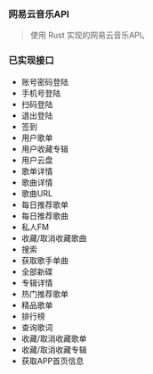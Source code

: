 ### 网易云音乐API
> 使用 Rust 实现的网易云音乐API。

### 已实现接口

- 账号密码登陆
- 手机号登陆
- 扫码登陆
- 退出登陆
- 签到
- 用户歌单
- 用户收藏专辑
- 用户云盘
- 歌单详情
- 歌曲详情
- 歌曲URL
- 每日推荐歌单
- 每日推荐歌曲
- 私人FM
- 收藏/取消收藏歌曲
- 搜索
- 获取歌手单曲
- 全部新碟
- 专辑详情
- 热门推荐歌单
- 精品歌单
- 排行榜
- 查询歌词
- 收藏/取消收藏歌单
- 收藏/取消收藏专辑
- 获取APP首页信息
